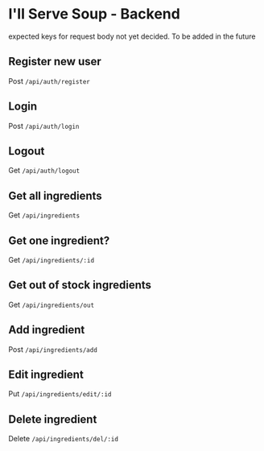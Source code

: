 # I'll Serve Soup - Backend

expected keys for request body not yet decided.  To be added in the future

## Register new user
Post `/api/auth/register`

## Login
Post `/api/auth/login`

## Logout
Get `/api/auth/logout`

## Get all ingredients
Get `/api/ingredients`

## Get one ingredient?
Get `/api/ingredients/:id`

## Get out of stock ingredients
Get `/api/ingredients/out`

## Add ingredient
Post `/api/ingredients/add`

## Edit ingredient
Put `/api/ingredients/edit/:id`

## Delete ingredient
Delete `/api/ingredients/del/:id`